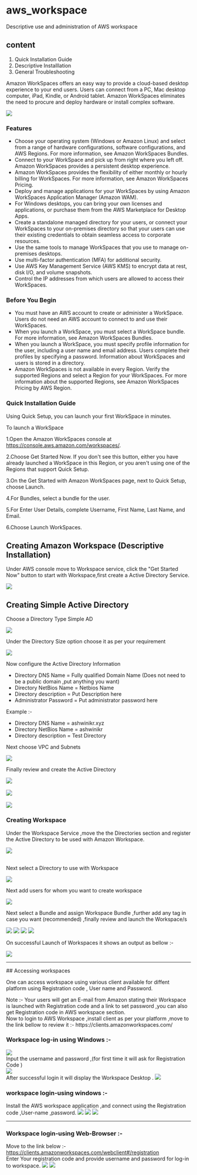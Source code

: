 # aws_workspace
Descriptive use and administration of AWS workspace

## content 
<ol> 
  <li> Quick Installation Guide 
  <li> Descriptive Installlation 
  <li> General Troubleshooting
  </ol>



<p> Amazon WorkSpaces offers an easy way to provide a cloud-based desktop experience to your end users. Users can connect from a PC, Mac desktop computer, iPad, Kindle, or Android tablet. Amazon WorkSpaces eliminates the need to procure and deploy hardware or install complex software.</p>
<img src="https://gitresource.s3.us-east-2.amazonaws.com/aws_workspace/Screenshot+from+2019-09-09+20-42-00.png">
<h3>Features</h3>
<ul>
  <li>Choose your operating system (Windows or Amazon Linux) and select from a range of hardware configurations, software configurations, and AWS Regions. For more information, see Amazon WorkSpaces Bundles.

  <li>Connect to your WorkSpace and pick up from right where you left off. Amazon WorkSpaces provides a persistent desktop experience.

  <li>Amazon WorkSpaces provides the flexibility of either monthly or hourly billing for WorkSpaces. For more information, see Amazon WorkSpaces Pricing.

   <li>Deploy and manage applications for your WorkSpaces by using Amazon WorkSpaces Application Manager (Amazon WAM).

  <li>For Windows desktops, you can bring your own licenses and applications, or purchase them from the AWS Marketplace for Desktop Apps.

   <li>Create a standalone managed directory for your users, or connect your WorkSpaces to your on-premises directory so that your users can use their existing credentials to obtain seamless access to corporate resources.

   <li> Use the same tools to manage WorkSpaces that you use to manage on-premises desktops.

   <li>Use multi-factor authentication (MFA) for additional security.

   <li>Use AWS Key Management Service (AWS KMS) to encrypt data at rest, disk I/O, and volume snapshots.

   <li>Control the IP addresses from which users are allowed to access their WorkSpaces.
</ul>

<h3> Before You Begin </h3>
<ul>
   <li> You must have an AWS account to create or administer a WorkSpace. Users do not need an AWS account to connect to and use their WorkSpaces.

   <li> When you launch a WorkSpace, you must select a WorkSpace bundle. For more information, see Amazon WorkSpaces Bundles.

   <li> When you launch a WorkSpace, you must specify profile information for the user, including a user name and email address. Users complete their profiles by specifying a password. Information about WorkSpaces and users is stored in a directory.

   <li> Amazon WorkSpaces is not available in every Region. Verify the supported Regions and select a Region for your WorkSpaces. For more information about the supported Regions, see Amazon WorkSpaces Pricing by AWS Region.
</ul>
  
###  Quick Installation Guide 
Using Quick Setup, you can launch your first WorkSpace in minutes.

To launch a WorkSpace

  1.Open the Amazon WorkSpaces console at https://console.aws.amazon.com/workspaces/.

  2.Choose Get Started Now. If you don't see this button, either you have already launched a WorkSpace in this Region, or you aren't using one of the Regions that support Quick Setup.

  3.On the Get Started with Amazon WorkSpaces page, next to Quick Setup, choose Launch.
  
  4.For Bundles, select a bundle for the user.
  
  5.For Enter User Details, complete Username, First Name, Last Name, and Email.
  
  6.Choose Launch WorkSpaces.

<h2> Creating Amazon Workspace (Descriptive Installation) </h2>
<p> Under AWS console move to Workspace service, click the "Get Started Now" button to start with Workspace,first create a Active Directory Service. <p>
<img src="https://gitresource.s3.us-east-2.amazonaws.com/aws_workspace/Screenshot+from+2019-09-09+19-10-03.png">
<h2> Creating Simple Active Directory   </h2>
<p>Choose a Directory Type Simple AD </p>
<img src="https://gitresource.s3.us-east-2.amazonaws.com/aws_workspace/Screenshot+from+2019-09-09+19-12-30.png">
<p>Under the Directory Size option choose it as per your requirement </p>
<img src="https://gitresource.s3.us-east-2.amazonaws.com/aws_workspace/Screenshot+from+2019-09-09+19-13-54.png">
<p>
  Now configure the Active Directory Information <br>
  <ul>
    <li>Directory DNS Name = Fully qualified Domain Name (Does not need to be a public domain ,put anything you want) </li>
    <li>Directory NetBios Name = Netbios Name </li>
    <li>Directory description = Put Description here </li>
    <li>Administrator Password = Put administrator password here
   </ul>
      <p> Example :- </p>
<ul>
    <li>Directory DNS Name = ashwinikr.xyz
    <li>Directory NetBios Name = ashwinikr
    <li>Directory description = Test Directory 
</ul>

<p> Next choose VPC and Subnets </p>
  <img src="https://gitresource.s3.us-east-2.amazonaws.com/aws_workspace/Screenshot+from+2019-09-09+19-26-47.png">
  
<p> Finally review and create the Active Directory </p>
<img src="https://gitresource.s3.us-east-2.amazonaws.com/aws_workspace/Screenshot+from+2019-09-09+19-26-54.png">
<br> <br>
<img src ="https://gitresource.s3.us-east-2.amazonaws.com/aws_workspace/Screenshot+from+2019-09-09+19-26-59.png">
<br> <br>
<img src="https://gitresource.s3.us-east-2.amazonaws.com/aws_workspace/Screenshot+from+2019-09-09+19-27-28.png">

  
### Creating Workspace 
<p> Under the Workspace Service ,move the the Directories section and register the Active Directory to be used with Amazon Workspace.</p>
<img src="https://gitresource.s3.us-east-2.amazonaws.com/aws_workspace/Screenshot+from+2019-09-09+20-06-09.png">
<br><br>
<p> Next select a Directory to use with Workspace </p>
<img src="https://gitresource.s3.us-east-2.amazonaws.com/aws_workspace/Screenshot+from+2019-09-09+20-09-02.png">
<br>
<p> Next add users for whom you want to create workspace </p>
<img src="https://gitresource.s3.us-east-2.amazonaws.com/aws_workspace/Screenshot+from+2019-09-09+20-10-47.png">
<br>
<p> Next select a Bundle and assign Workspace Bundle ,further add any tag in case you want (recommended) ,finally review and launch the Workspace/s</p>
<img src="https://gitresource.s3.us-east-2.amazonaws.com/aws_workspace/Screenshot+from+2019-09-09+20-10-56.png">
<img src="https://gitresource.s3.us-east-2.amazonaws.com/aws_workspace/Screenshot+from+2019-09-09+20-11-10.png">
<img src="https://gitresource.s3.us-east-2.amazonaws.com/aws_workspace/Screenshot+from+2019-09-09+20-12-04.png">
<img src="https://gitresource.s3.us-east-2.amazonaws.com/aws_workspace/Screenshot+from+2019-09-09+20-12-19.png">
<br>
<p> On successful Launch of Workspaces it shows an output as bellow :-  </p>
<img src="https://gitresource.s3.us-east-2.amazonaws.com/aws_workspace/Screenshot+from+2019-09-09+20-13-24.png">
<br>
<hr>
## Accessing workspaces 
<p> One can access workspace using various client available for diffent platform using Registration code , User name and Password. </p>
Note :- Your users will get an E-mail from Amazon stating their Workspace is launched with Registration code and a link to set password  ,you can also get Registration code in AWS workspace section.
<br>
Now to login to AWS Workspace ,install client as per your platform ,move to the link bellow to review it :- 
https://clients.amazonworkspaces.com/

### Workspace log-in using Windows :- 
 <img src="https://gitresource.s3.us-east-2.amazonaws.com/aws_workspace/workspace_login.png">
 <br>
 Input the username and password ,(for first time it will ask for Registration Code )
 <br>
 <img src="https://gitresource.s3.us-east-2.amazonaws.com/aws_workspace/workspace_login.png">
 <br>
 After successful login it will display the Workspace Desktop .
 <img src="https://gitresource.s3.us-east-2.amazonaws.com/aws_workspace/workspace_on_windows.png">
 
 
### workspace login-using windows :-
Install the AWS workspace application ,and connect using the Registration code ,User-name ,password.
<img src="https://gitresource.s3.us-east-2.amazonaws.com/aws_workspace/workspace_on_mobile_1.jpeg">
<img src="https://gitresource.s3.us-east-2.amazonaws.com/aws_workspace/workspace_on_mobile_2.jpeg">
<img src="https://gitresource.s3.us-east-2.amazonaws.com/aws_workspace/workspace_on_mbile_3.jpeg">

<hr>

### Workspace login-using Web-Browser :- 
Move to the link below :- <br>
https://clients.amazonworkspaces.com/webclient#/registration
<br>
Enter Your registration code and provide username and password for log-in to workspace.
<img src="https://gitresource.s3.us-east-2.amazonaws.com/aws_workspace/Screenshot+from+2019-09-09+20-41-51.png">
<img src="https://gitresource.s3.us-east-2.amazonaws.com/aws_workspace/Screenshot+from+2019-09-09+20-42-00.png">
